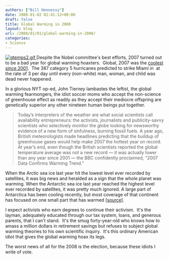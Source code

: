 ```yaml
---
authors: ["Bill Hennessy"]
date: 2008-01-02 02:41:12+00:00
draft: false
title: Global Warming in 2008
layout: blog
url: /2008/01/01/global-warming-in-2008/
categories:
- Science
---
```


[![gtemps2.gif](https://hennessysview.com/wp-content/uploads/2008/01/gtemps2.thumbnail.gif)
](https://hennessysview.com/wp-content/uploads/2008/01/gtemps2.gif)Despite the Nobel committee's best efforts, 2007 turned out to be a bad year for global warming hoaxters.  Global, 2007 was the [coolest since 2001](https://www.longrangeweather.com/Long-Range-Weather-Trends.htm).  The 387 category 5 hurricanes predicted to strike Miami in  at the rate of 3 per day until every (non-white) man, woman, and child was dead never happened.

In a glorious NYT op-ed, John Tierney lambastes the leftist, the global warming fearmongers, the idiot soccer moms who accept the non-science of greenhouse effect as readily as they accept their mediocre offspring are genetically superior any other nineteen human beings put together.



> Today’s interpreters of the weather are what social scientists call availability entrepreneurs: the activists, journalists and publicity-savvy scientists who selectively monitor the globe looking for newsworthy evidence of a new form of sinfulness, burning fossil fuels.
A year ago, British meteorologists made headlines predicting that the buildup of greenhouse gases would help make 2007 the hottest year on record. At year’s end, even though the British scientists reported the global temperature average was not a new record — it was actually lower than any year since 2001 — the BBC confidently proclaimed, “2007 Data Confirms Warming Trend.”

When the Arctic sea ice last year hit the lowest level ever recorded by satellites, it was big news and heralded as a sign that the whole planet was warming. When the Antarctic sea ice last year reached the highest level ever recorded by satellites, it was pretty much ignored. A large part of Antarctica has been cooling recently, but most coverage of that continent has focused on one small part that has warmed [[source](https://www.nytimes.com/2008/01/01/science/01tier.html?ex=1356930000&en=852a381c6d1a9297&ei=5088&partner=rssnyt&emc=rss)].


I expect activists who earn degrees to continue their activism.  It's the layman, adequately educated through our tax system, loans, and generous parents, that I can't stand.  It's the smug forty-year-old who knows how to amass a million dollars in retirement savings but refuses to subject global warming theories to his own scientific inquiry.  It's this ordinary American idiot that gives the global warming hoax its legs.

The worst news of all for the 2008 is the election, because these idiots I write of vote.


